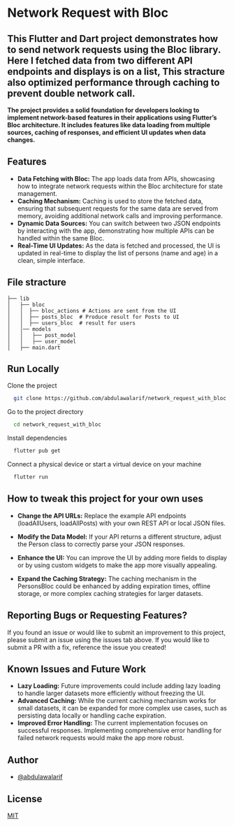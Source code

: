 
# Network Request with Bloc

## This Flutter and Dart project demonstrates how to send network requests using the Bloc library. Here I fetched data from two different API endpoints and displays is on a list, This stracture also optimized performance through caching to prevent double network call.

**The project provides a solid foundation for developers looking to implement network-based features in their applications using Flutter’s Bloc architecture. It includes features like data loading from multiple sources, caching of responses, and efficient UI updates when data changes.**

## Features
* **Data Fetching with Bloc:** The app loads data from APIs, showcasing how to integrate network requests within the Bloc architecture for state management.
* **Caching Mechanism:** Caching is used to store the fetched data, ensuring that subsequent requests for the same data are served from memory, avoiding additional network calls and improving performance.
* **Dynamic Data Sources:** You can switch between two JSON endpoints by interacting with the app, demonstrating how multiple APIs can be handled within the same Bloc.
* **Real-Time UI Updates:** As the data is fetched and processed, the UI is updated in real-time to display the list of persons (name and age) in a clean, simple interface.

## File stracture

    
    ├── lib
    │   ├── bloc  
    │   │  ├── bloc_actions # Actions are sent from the UI 
    │   │  ├── posts_bloc  # Produce result for Posts to UI
    │   │  ├── users_bloc  # result for users
    │   │── models
    │   │   ├── post_model
    │   │   ├── user_model
    │   ├── main.dart                  
     
 

  


## Run Locally

Clone the project

```bash
  git clone https://github.com/abdulawalarif/network_request_with_bloc.git
```

Go to the project directory

```bash
  cd network_request_with_bloc
```

Install dependencies

```bash
  flutter pub get
```

Connect a physical device or start a virtual device on your machine

```bash
  flutter run
```



## How to tweak this project for your own uses
* **Change the API URLs:** Replace the example API endpoints (loadAllUsers, loadAllPosts) with your own REST API or local JSON files.

* **Modify the Data Model:** If your API returns a different structure, adjust the Person class to correctly parse your JSON responses.
* **Enhance the UI:** You can improve the UI by adding more fields to display or by using custom widgets to make the app more visually appealing.

* **Expand the Caching Strategy:** The caching mechanism in the PersonsBloc could be enhanced by adding expiration times, offline storage, or more complex caching strategies for larger datasets.

 

## Reporting Bugs or Requesting Features?

If you found an issue or would like to submit an improvement to this project,
please submit an issue using the issues tab above. If you would like to submit a PR with a fix, reference the issue you created!

##  Known Issues and Future Work
* **Lazy Loading:** Future improvements could include adding lazy loading to handle larger datasets more efficiently without freezing the UI.
* **Advanced Caching:** While the current caching mechanism works for small datasets, it can be expanded for more complex use cases, such as persisting data locally or handling cache expiration.
* **Improved Error Handling:** The current implementation focuses on successful responses. Implementing comprehensive error handling for failed network requests would make the app more robust.


## Author

- [@abdulawalarif](https://github.com/abdulawalarif)
  
## License

[MIT](https://choosealicense.com/licenses/mit/)



 
